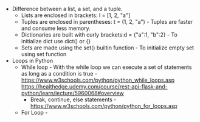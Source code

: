 * Difference between a list, a set, and a tuple.
  * Lists are enclosed in brackets: l = [1, 2, "a"]
  * Tuples are enclosed in parentheses: t = (1, 2, "a") - Tuples are faster and consume less memory. 
  * Dictionaries are built with curly brackets:d = {"a":1, "b":2} - To initialize dict use dict() or {}
  * Sets are made using the set() builtin function - To initialize empty set using set function
* Loops in Python
  * While loop - With the while loop we can execute a set of statements as long as a condition is true - https://www.w3schools.com/python/python_while_loops.asp
  https://healthedge.udemy.com/course/rest-api-flask-and-python/learn/lecture/5960068#overview
    * Break, continue, else statements - https://www.w3schools.com/python/python_for_loops.asp
  * For Loop -     
    












